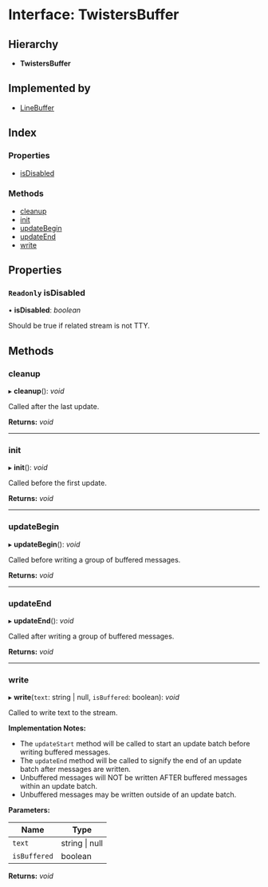# Interface: TwistersBuffer

## Hierarchy

- **TwistersBuffer**

## Implemented by

- [LineBuffer](../classes/linebuffer.md)

## Index

### Properties

- [isDisabled](twistersbuffer.md#readonly-isdisabled)

### Methods

- [cleanup](twistersbuffer.md#cleanup)
- [init](twistersbuffer.md#init)
- [updateBegin](twistersbuffer.md#updatebegin)
- [updateEnd](twistersbuffer.md#updateend)
- [write](twistersbuffer.md#write)

## Properties

### <a id="readonly-isdisabled" name="readonly-isdisabled"></a> `Readonly` isDisabled

• **isDisabled**: _boolean_

Should be true if related stream is not TTY.

## Methods

### <a id="cleanup" name="cleanup"></a> cleanup

▸ **cleanup**(): _void_

Called after the last update.

**Returns:** _void_

---

### <a id="init" name="init"></a> init

▸ **init**(): _void_

Called before the first update.

**Returns:** _void_

---

### <a id="updatebegin" name="updatebegin"></a> updateBegin

▸ **updateBegin**(): _void_

Called before writing a group of buffered messages.

**Returns:** _void_

---

### <a id="updateend" name="updateend"></a> updateEnd

▸ **updateEnd**(): _void_

Called after writing a group of buffered messages.

**Returns:** _void_

---

### <a id="write" name="write"></a> write

▸ **write**(`text`: string | null, `isBuffered`: boolean): _void_

Called to write text to the stream.

**Implementation Notes:**

- The `updateStart` method will be called to start an update batch before writing buffered messages.
- The `updateEnd` method will be called to signify the end of an update batch after messages are written.
- Unbuffered messages will NOT be written AFTER buffered messages within an update batch.
- Unbuffered messages may be written outside of an update batch.

**Parameters:**

| Name         | Type               |
| ------------ | ------------------ |
| `text`       | string &#124; null |
| `isBuffered` | boolean            |

**Returns:** _void_
